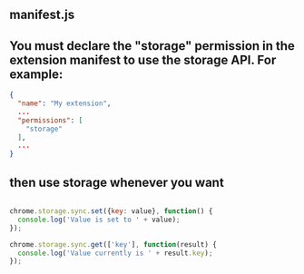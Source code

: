## manifest.js
## You must declare the "storage" permission in the extension manifest to use the storage API. For example:
```json
{
  "name": "My extension",
  ...
  "permissions": [
    "storage"
  ],
  ...
}

```

## then use storage whenever you want

```js

chrome.storage.sync.set({key: value}, function() {
  console.log('Value is set to ' + value);
});

chrome.storage.sync.get(['key'], function(result) {
  console.log('Value currently is ' + result.key);
});

```
